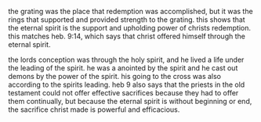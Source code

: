 the grating was the place that redemption was accomplished, but it was the rings that
supported and provided strength to the grating. this shows that the eternal spirit
is the support and upholding power of christs redemption. this matches heb. 9:14,
which says that christ offered himself through the eternal spirit.

the lords conception was through the holy spirit, and he lived a life under the leading of the spirit. he was a anointed by the spirit and he cast out demons by the power of the spirit. his going to the cross was also according to the spirits leading. heb 9 also says that the priests in the old testament could not offer effective sacrifices because they had to offer them continually, but because the eternal spirit is without beginning or end, the sacrifice christ made is powerful and efficacious.
